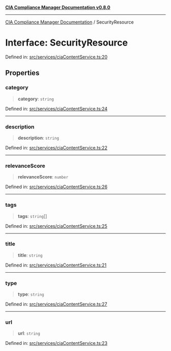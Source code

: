 [**CIA Compliance Manager Documentation v0.8.0**](../README.md)

***

[CIA Compliance Manager Documentation](../globals.md) / SecurityResource

# Interface: SecurityResource

Defined in: [src/services/ciaContentService.ts:20](https://github.com/Hack23/cia-compliance-manager/blob/cb6149c89796a3270553cf52dea8f2c5b402dd17/src/services/ciaContentService.ts#L20)

## Properties

### category

> **category**: `string`

Defined in: [src/services/ciaContentService.ts:24](https://github.com/Hack23/cia-compliance-manager/blob/cb6149c89796a3270553cf52dea8f2c5b402dd17/src/services/ciaContentService.ts#L24)

***

### description

> **description**: `string`

Defined in: [src/services/ciaContentService.ts:22](https://github.com/Hack23/cia-compliance-manager/blob/cb6149c89796a3270553cf52dea8f2c5b402dd17/src/services/ciaContentService.ts#L22)

***

### relevanceScore

> **relevanceScore**: `number`

Defined in: [src/services/ciaContentService.ts:26](https://github.com/Hack23/cia-compliance-manager/blob/cb6149c89796a3270553cf52dea8f2c5b402dd17/src/services/ciaContentService.ts#L26)

***

### tags

> **tags**: `string`[]

Defined in: [src/services/ciaContentService.ts:25](https://github.com/Hack23/cia-compliance-manager/blob/cb6149c89796a3270553cf52dea8f2c5b402dd17/src/services/ciaContentService.ts#L25)

***

### title

> **title**: `string`

Defined in: [src/services/ciaContentService.ts:21](https://github.com/Hack23/cia-compliance-manager/blob/cb6149c89796a3270553cf52dea8f2c5b402dd17/src/services/ciaContentService.ts#L21)

***

### type

> **type**: `string`

Defined in: [src/services/ciaContentService.ts:27](https://github.com/Hack23/cia-compliance-manager/blob/cb6149c89796a3270553cf52dea8f2c5b402dd17/src/services/ciaContentService.ts#L27)

***

### url

> **url**: `string`

Defined in: [src/services/ciaContentService.ts:23](https://github.com/Hack23/cia-compliance-manager/blob/cb6149c89796a3270553cf52dea8f2c5b402dd17/src/services/ciaContentService.ts#L23)
